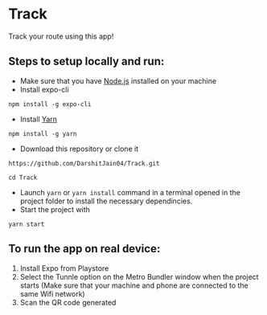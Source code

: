 # Track
Track your route using this app!
## Steps to setup locally and run:
- Make sure that you have [Node.js](https://nodejs.org/en/download/) installed on your machine
- Install expo-cli
```
npm install -g expo-cli
```
- Install [Yarn](https://classic.yarnpkg.com/en/docs/install#windows-stable)
```
npm install -g yarn
```
- Download this repository or clone it
```
https://github.com/DarshitJain04/Track.git

cd Track
```
- Launch `yarn` or `yarn install` command in a terminal opened in the project folder to install the necessary dependincies.
- Start the project with
```
yarn start
```

## To run the app on real device: 
1. Install Expo from Playstore
2. Select the Tunnle option on the Metro Bundler window when the project starts
(Make sure that your machine and phone are connected to the same Wifi network)
3. Scan the QR code generated
